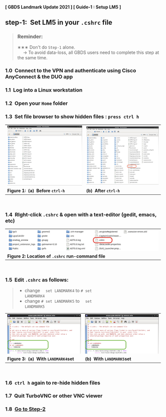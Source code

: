 #### [ GBDS Landmark Update 2021 ] [ Guide-1 : Setup LM5 ]


## step-1:&#x00A0; Set LM5 in your `.cshrc` file

> ### Reminder:
> &#x2217;&#x2217;&#x2217; Don't do `Step-1` alone.<br>
> &emsp; &#x2192; To avoid data-loss, all GBDS users need to complete this step at the same time.


### 1.0&#x00A0; Connect to the VPN and authenticate using Cisco AnyConnect & the DUO app

### 1.1&#x00A0; Log into a Linux workstation

### 1.2&#x00A0; Open your `Home` folder

### 1.3&#x00A0; Set file browser to show hidden files : `press ctrl h`


<table style="width:100%">
<tr>
  <td><img src="./img/guide1/step1/file-browser-1.png" /></td>
  <td><img src="./img/guide1/step1/file-browser-2-cshrc.png" /></td>
</tr>
<tr>
  <td><b>Figure 1:&#x00A0; (a)&#x00A0; Before <code>ctrl-h</code></b></td>
  <td><b>(b)&#x00A0; After <code>ctrl-h</code></b></td>
</tr>
</table>

<br>

### 1.4&#x00A0; RIght-click `.cshrc` & open with a text-editor (gedit, emacs, etc)

<table style="width:100%">
<tr>
  <td><img src="./img/guide1/step1/file-browser-3-cshrc.png" /></td>
</tr>
<tr>
  <td><b>Figure 2: Location of <code>.cshrc</code> run-command file</b></td>
</tr>
</table>

<br>

### 1.5&#x00A0; Edit `.cshrc` as follows:

> * change <code>&#x2003; set LANDMARK4</code> to <code># set LANDMARK4</code>
> * change <code># set LANDMARK5</code> to <code>&#x2003; set LANDMARK5</code>


<table style="width:100%">
<tr>
  <td><img src="./img/guide1/step1/edit-cshrc-1.png" /></td>
  <td><img src="./img/guide1/step1/edit-cshrc-2.png" /></td>
</tr>
<tr>
  <td><b>Figure 3:&#x00A0; (a)&#x00A0; With <code>LANDMARK4</code>set</b></td>
  <td><b>(b)&#x00A0; With <code>LANDMARK5</code>set</b></td>
</tr>
</table>

<br>

### 1.6&#x00A0; `ctrl h` again to re-hide hidden files

### 1.7&#x00A0; Quit TurboVNC or other VNC viewer

### 1.8&#x00A0; [Go to Step-2](/step2-set-vnc.md)

<br>
